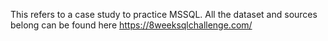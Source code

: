 This refers to a case study to practice MSSQL. All the dataset and sources belong can be found here https://8weeksqlchallenge.com/
